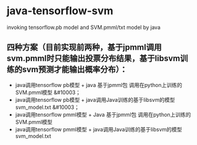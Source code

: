 # java-tensorflow-svm
invoking tensorflow.pb model and SVM.pmml/txt model by java
## 四种方案（目前实现前两种，基于jpmml调用svm.pmml时只能输出投票分布结果，基于libsvm训练的svm预测才能输出概率分布）：
   * java调用tensorflow pb模型 + java 基于jpmml包 调用在python上训练的SVM.pmml模型    &#10003；
   * java调用tensorflow pb模型 + java调用Java训练的基于libsvm的模型 svm_model.txt     &#10003；
   * java调用tensorflow pmml模型 + Java 基于jpmml包 调用在python上训练的SVM.pmml模型
   * java调用tensorflow pmml模型 + java调用Java训练的基于libsvm的模型 svm_model.txt
   
